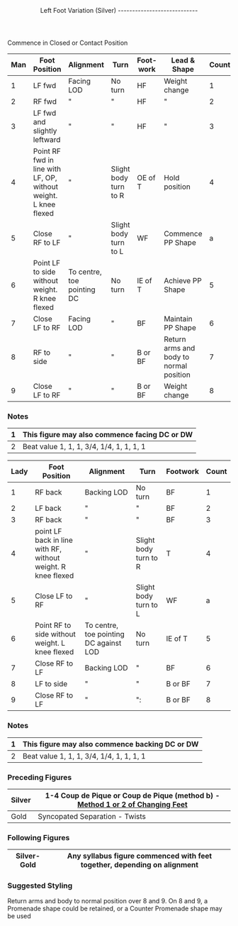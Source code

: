 <header>Left Foot Variation (Silver)
----------------------------

 </header>Commence in Closed or Contact Position

 | **Man** | **Foot Position** | **Alignment** | **Turn** | **Foot-    work** | **Lead &amp; Shape** | **Count** |
|---|---|---|---|---|---|---|
| 1 | LF fwd | Facing LOD | No turn | HF | Weight change | 1 |
| 2 | RF fwd | " | " | HF | " | 2 |
| 3 | LF fwd and slightly leftward | " | " | HF | " | 3 |
| 4 | Point RF fwd in line with LF, OP, without weight. L knee flexed | " | Slight body turn to R | OE of T | Hold position | 4 |
| 5 | Close RF to LF | " | Slight body turn to L | WF | Commence PP Shape | a |
| 6 | Point LF to side without weight. R knee flexed | To centre, toe pointing DC | No turn | IE of T | Achieve PP Shape | 5 |
| 7 | Close LF to RF | Facing LOD | " | BF | Maintain PP Shape | 6 |
| 8 | RF to side | " | " | B or BF | Return arms and body to normal position | 7 |
| 9 | Close LF to RF | " | " | B or BF | Weight change | 8 |

### Notes

 | 1 | This figure may also commence facing DC or DW |
|---|---|
| 2 | Beat value 1, 1, 1, 3/4, 1/4, 1, 1, 1, 1 |

 | **Lady** | **Foot Position** | **Alignment** | **Turn** | **Footwork** | **Count** |
|---|---|---|---|---|---|
| 1 | RF back | Backing LOD | No turn | BF | 1 |
| 2 | LF back | " | " | BF | 2 |
| 3 | RF back | " | " | BF | 3 |
| 4 | point LF back in line with RF, without weight. R knee flexed | " | Slight body turn to R | T | 4 |
| 5 | Close LF to RF | " | Slight body turn to L | WF | a |
| 6 | Point RF to side without weight. L knee flexed | To centre, toe pointing DC against LOD | No turn | IE of T | 5 |
| 7 | Close RF to LF | Backing LOD | " | BF | 6 |
| 8 | LF to side | " | " | B or BF | 7 |
| 9 | Close RF to LF | " | ": | B or BF | 8 |

### Notes

 | 1 | This figure may also commence backing DC or DW |
|---|---|
| 2 | Beat value 1, 1, 1, 3/4, 1/4, 1, 1, 1, 1 |

### Preceding Figures

 | Silver | 1-4 Coup de Pique or Coup de Pique (method b) - [Method 1 or 2 of Changing Feet](../technique/p_foot_changes.md) |
|---|---|
| Gold | Syncopated Separation - Twists |

### Following Figures

 | Silver-Gold | Any syllabus figure commenced with feet together, depending on alignment |
|---|---|

### Suggested Styling

Return arms and body to normal position over 8 and 9. On 8 and 9, a Promenade shape could be retained, or a Counter Promenade shape may be used